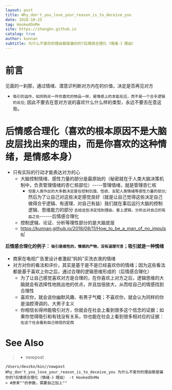 ```yaml
---
layout: post
title: Why_don't_you_love_your_reason_is_to_deceive_you
date: 2018-10-25
tag: HookedOnMe
site: https://zhangkn.github.io
catalog: true
author: kunnan
subtitle: 为什么不爱你的理由都是骗你的?后情感合理化（情绪-》理由）
---
```




# 前言



见面的一刹那，通过情绪、潜意识判断对方内在的价值，决定是否再见对方

* `吸引的运作，如同购买一件你喜欢的物品一样，是情感上的本能反应，而不是一个合乎逻辑的反应`; 因此不要去在意对方说的喜欢什么什么样的类型，永远不要去在意这些。



# 后情感合理化（喜欢的根本原因不是大脑皮层找出来的理由，而是你喜欢的这种情绪，是情感本身）



* 只有实际的行动才能表达对方的心
  * 大脑控制情绪、感性力量的部分是最原始的（秘密就在于人类大脑决策机制中，负责管理情绪的杏仁核部位）-----管理情绪，就是管理杏仁核
    * `但是人类作出的大多数决定是在控制饥饿、性欲、支配人类情绪等感性力量的部分`;然后为了让自己对这些决定感觉良好（就是让自己觉得这些决定自己做得合乎逻辑、有道理、对自己有益）我们就在事后运行大脑的控制逻辑、思维能力的部分 `去给这些决定找到理由，套上逻辑，分析出对自己的有益之处`------后情感合理化
  * 控制逻辑、论证、分析等理性部分的是大脑皮层
  * https://kunnan.github.io/2018/08/11/How_to_be_a_man_of_no_impulse/



#### 后情感合理化的例子： `吸引是感性的，情感的产物，没有道理可言`；吸引就是一种情绪



* 商家在电视广告里设计者激起“妈妈”买洗衣液的情绪
* 对方对你的看法和评价，其实是基于是不是已经喜欢你的情绪；因为这些看法都是基于喜欢上你之后，通过合理的逻辑思维形成的（后情感合理化）
  * 为了让自己感觉喜欢对方是合理的，在你喜欢上对方之后，逻辑思维的大脑就会有选择性地挑出他的优点，并且加倍放大，从而给自己的情感找到合理性
  * 喜欢你，就会说你幽默风趣、有男子气概；不喜欢你，就会认为同样的你是油腔滑调的、大男子主义
  * 你相信长得帅能吸引对方，你就会在社会上看到很多这个信念的证据；如果你觉得吸引和有钱没有关系，你也能在社会上看到很多相对应的证据：`在这个社会看到自己相信的定西`

# See Also 

>* newpost 
>
```
/Users/devzkn/bin//newpost Why_don't_you_love_your_reason_is_to_deceive_you 为什么不爱你的理由都是骗你的?后情感合理化（情绪-》理由） -t HookedOnMe
> #原来""的参数，需要自己加上""
```

